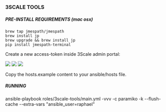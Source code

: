 ### 3SCALE TOOLS

##### PRE-INSTALL REQUIREMENTS (mac osx)

```
brew tap jmespath/jmespath
brew install jp
brew upgrade && brew install jp
pip install jmespath-terminal
```

Create a new access-token inside 3Scale admin portal:

<img src="documentation/02.png" />

<img src="documentation/01.png" />

<img src="documentation/03.png" />

Copy the hosts.example content to your ansible/hosts file.

##### RUNNING

ansible-playbook roles/3scale-tools/main.yml -vvv -c paramiko -k --flush-cache --extra-vars "ansible_user=raphael"